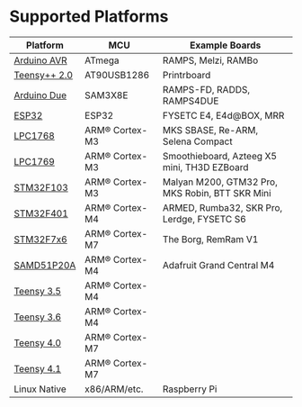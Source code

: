 
# Supported Platforms

Platform|MCU|Example Boards
--------|---|-------
[Arduino AVR][Platform AVR]|ATmega|RAMPS, Melzi, RAMBo
[Teensy++ 2.0][Platform Teensy++ 2.0]|AT90USB1286|Printrboard
[Arduino Due][Platform Due]|SAM3X8E|RAMPS-FD, RADDS, RAMPS4DUE
[ESP32][Platform ESP32]|ESP32|FYSETC E4, E4d@BOX, MRR
[LPC1768][Platform LPC1768]|ARM® Cortex-M3|MKS SBASE, Re-ARM, Selena Compact
[LPC1769][Platform LPC1769]|ARM® Cortex-M3|Smoothieboard, Azteeg X5 mini, TH3D EZBoard
[STM32F103][Platform STM32F103]|ARM® Cortex-M3|Malyan M200, GTM32 Pro, MKS Robin, BTT SKR Mini
[STM32F401][Platform STM32F401]|ARM® Cortex-M4|ARMED, Rumba32, SKR Pro, Lerdge, FYSETC S6
[STM32F7x6][Platform STM32F7x6]|ARM® Cortex-M7|The Borg, RemRam V1
[SAMD51P20A][Platform SAMD51P20A]|ARM® Cortex-M4|Adafruit Grand Central M4
[Teensy 3.5][Platform Teensy 3.5]|ARM® Cortex-M4|
[Teensy 3.6][Platform Teensy 3.6]|ARM® Cortex-M4|
[Teensy 4.0][Platform Teensy 4.0]|ARM® Cortex-M7|
[Teensy 4.1][Platform Teensy 4.1]|ARM® Cortex-M7|
Linux Native|x86/ARM/etc.|Raspberry Pi

<!----------------------------------------------------------------------------->


[Platform AVR]: https://www.arduino.cc/
[Platform Teensy++ 2.0]: http://www.microchip.com/wwwproducts/en/AT90USB1286
[Platform Due]: https://www.arduino.cc/en/Guide/ArduinoDue
[Platform ESP32]: https://github.com/espressif/arduino-esp32
[Platform LPC1768]: http://www.nxp.com/products/microcontrollers-and-processors/arm-based-processors-and-mcus/lpc-cortex-m-mcus/lpc1700-cortex-m3/512kb-flash-64kb-sram-ethernet-usb-lqfp100-package:LPC1768FBD100
[Platform LPC1769]: https://www.nxp.com/products/processors-and-microcontrollers/arm-microcontrollers/general-purpose-mcus/lpc1700-cortex-m3/512kb-flash-64kb-sram-ethernet-usb-lqfp100-package:LPC1769FBD100
[Platform STM32F103]: https://www.st.com/en/microcontrollers-microprocessors/stm32f103.html
[Platform STM32F401]: https://www.st.com/en/microcontrollers-microprocessors/stm32f401.html
[Platform STM32F7x6]: https://www.st.com/en/microcontrollers-microprocessors/stm32f7x6.html
[Platform SAMD51P20A]: https://www.adafruit.com/product/4064
[Platform Teensy 3.5]: https://www.pjrc.com/store/teensy35.html
[Platform Teensy 3.6]: https://www.pjrc.com/store/teensy36.html
[Platform Teensy 4.0]: https://www.pjrc.com/store/teensy40.html
[Platform Teensy 4.1]: https://www.pjrc.com/store/teensy41.html